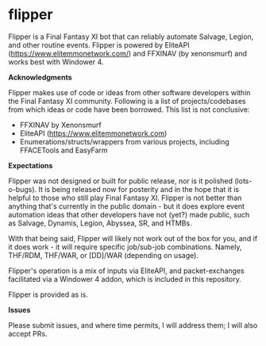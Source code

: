 # flipper
Flipper is a Final Fantasy XI bot that can reliably automate Salvage, Legion, and other routine events. Flipper is powered by EliteAPI (https://www.elitemmonetwork.com/) and FFXINAV (by xenonsmurf) and works best with Windower 4.

**Acknowledgments**

Flipper makes use of code or ideas from other software developers within the Final Fantasy XI community. Following is a list of projects/codebases from which ideas or code have been borrowed. This list is not conclusive:

* FFXINAV by Xenonsmurf
* EliteAPI (https://www.elitemmonetwork.com)
* Enumerations/structs/wrappers from various projects, including FFACETools and EasyFarm

**Expectations**

Flipper was not designed or built for public release, nor is it polished (lots-o-bugs). It is being released now for posterity and in the hope that it is helpful to those who still play Final Fantasy XI. Flipper is not better than anything that's currently in the public domain - but it does explore event automation ideas that other developers have not (yet?) made public, such as Salvage, Dynamis, Legion, Abyssea, SR, and HTMBs.

With that being said, Flipper will likely not work out of the box for you, and if it does work - it will require specific job/sub-job combinations. Namely, THF/RDM, THF/WAR, or [DD]/WAR (depending on usage).

Flipper's operation is a mix of inputs via EliteAPI, and packet-exchanges facilitated via a Windower 4 addon, which is included in this repository.

Flipper is provided as is.

**Issues**

Please submit issues, and where time permits, I will address them; I will also accept PRs.
